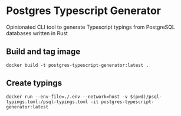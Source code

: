 # Postgres Typescript Generator

Opinionated CLI tool to generate Typescript typings from PostgreSQL databases written in Rust

## Build and tag image

`docker build -t postgres-typescript-generator:latest .`

## Create typings

`docker run --env-file=./.env --network=host -v $(pwd)/psql-typings.toml:/psql-typings.toml -it postgres-typescript-generator:latest`
